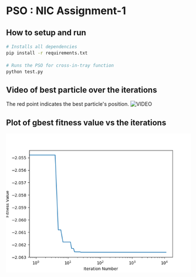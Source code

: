 # PSO : NIC Assignment-1

## How to setup and run
```bash
# Installs all dependencies
pip install -r requirements.txt

# Runs the PSO for cross-in-tray function
python test.py
```

## Video of best particle over the iterations
The red point indicates the best particle's position.
![VIDEO](new_video.gif)

## Plot of gbest fitness value vs the iterations
![PLOT](new_plot.png)


